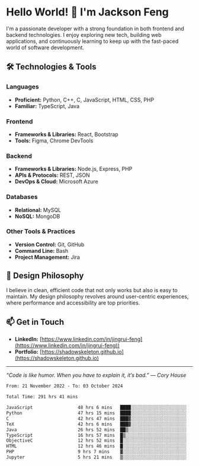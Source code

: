# Hello World! 👋 I'm Jackson Feng

I'm a passionate developer with a strong foundation in both frontend and backend technologies. I enjoy exploring new tech, building web applications, and continuously learning to keep up with the fast-paced world of software development.

## 🛠 Technologies & Tools

### Languages
- **Proficient:** Python, C++, C, JavaScript, HTML, CSS, PHP
- **Familiar:** TypeScript, Java

### Frontend
- **Frameworks & Libraries:** React, Bootstrap
- **Tools:** Figma, Chrome DevTools

### Backend
- **Frameworks & Libraries:** Node.js, Express, PHP
- **APIs & Protocols:** REST, JSON
- **DevOps & Cloud:** Microsoft Azure

### Databases
- **Relational:** MySQL
- **NoSQL:** MongoDB

### Other Tools & Practices
- **Version Control:** Git, GitHub
- **Command Line:** Bash
- **Project Management:** Jira


## 🎨 Design Philosophy

I believe in clean, efficient code that not only works but also is easy to maintain. My design philosophy revolves around user-centric experiences, where performance and accessibility are top priorities.

## 📫 Get in Touch

- **LinkedIn:** [https://www.linkedin.com/in/jingrui-feng](https://www.linkedin.com/in/jingrui-feng))
- **Portfolio:** [https://shadowskeleton.github.io](https://shadowskeleton.github.io)

---

*“Code is like humor. When you have to explain it, it’s bad.” — Cory House*



<!--START_SECTION:waka-->

```txt
From: 21 November 2022 - To: 03 October 2024

Total Time: 291 hrs 41 mins

JavaScript                 48 hrs 6 mins   ████░░░░░░░░░░░░░░░░░░░░░   16.49 %
Python                     47 hrs 15 mins  ████░░░░░░░░░░░░░░░░░░░░░   16.20 %
C                          42 hrs 47 mins  ███▓░░░░░░░░░░░░░░░░░░░░░   14.67 %
TeX                        42 hrs 6 mins   ███▓░░░░░░░░░░░░░░░░░░░░░   14.43 %
Java                       26 hrs 52 mins  ██▒░░░░░░░░░░░░░░░░░░░░░░   09.22 %
TypeScript                 16 hrs 57 mins  █▒░░░░░░░░░░░░░░░░░░░░░░░   05.81 %
ObjectiveC                 12 hrs 52 mins  █░░░░░░░░░░░░░░░░░░░░░░░░   04.41 %
HTML                       12 hrs 46 mins  █░░░░░░░░░░░░░░░░░░░░░░░░   04.38 %
PHP                        9 hrs 7 mins    ▓░░░░░░░░░░░░░░░░░░░░░░░░   03.13 %
Jupyter                    5 hrs 21 mins   ▒░░░░░░░░░░░░░░░░░░░░░░░░   01.84 %
```

<!--END_SECTION:waka-->


